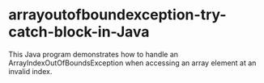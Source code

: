 # arrayoutofboundexception-try-catch-block-in-Java
This Java program demonstrates how to handle an ArrayIndexOutOfBoundsException when accessing an array element at an invalid index.

